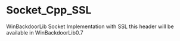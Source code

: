 # Socket_Cpp_SSL
WinBackdoorLib Socket Implementation with SSL this header will be available in WinBackdoorLib0.7 
